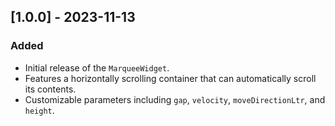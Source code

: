 ## [1.0.0] - 2023-11-13

### Added

- Initial release of the `MarqueeWidget`.
- Features a horizontally scrolling container that can automatically scroll its contents.
- Customizable parameters including `gap`, `velocity`, `moveDirectionLtr`, and `height`.
